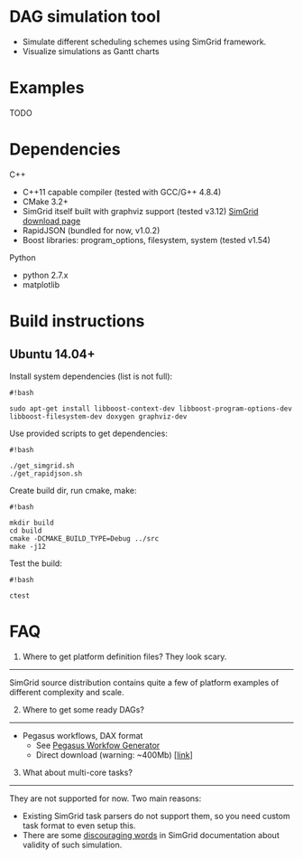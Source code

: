 DAG simulation tool
===================

* Simulate different scheduling schemes using SimGrid framework.
* Visualize simulations as Gantt charts

Examples
========

TODO


Dependencies
============

C++

* C++11 capable compiler (tested with GCC/G++ 4.8.4)
* CMake 3.2+
* SimGrid itself built with graphviz support (tested v3.12) [SimGrid download page](http://simgrid.gforge.inria.fr/download.php)
* RapidJSON (bundled for now, v1.0.2)
* Boost libraries: program_options, filesystem, system (tested v1.54)

Python

* python 2.7.x
* matplotlib


Build instructions
==================

Ubuntu 14.04+
-------------

Install system dependencies (list is not full):

```
#!bash

sudo apt-get install libboost-context-dev libboost-program-options-dev libboost-filesystem-dev doxygen graphviz-dev
```

Use provided scripts to get dependencies:

```
#!bash

./get_simgrid.sh
./get_rapidjson.sh
```

Create build dir, run cmake, make:

```
#!bash

mkdir build
cd build
cmake -DCMAKE_BUILD_TYPE=Debug ../src
make -j12
```

Test the build:

```
#!bash

ctest
```

FAQ
===

1. Where to get platform definition files? They look scary.
-----------------------------------------------------------

SimGrid source distribution contains quite a few of platform examples of different complexity and scale.


2. Where to get some ready DAGs?
--------------------------------

* Pegasus workflows, DAX format  
    * See [Pegasus Workfow Generator](https://confluence.pegasus.isi.edu/display/pegasus/WorkflowGenerator)
    * Direct download (warning: ~400Mb) [[link](https://download.pegasus.isi.edu/misc/SyntheticWorkflows.tar.gz)]


3. What about multi-core tasks?
-------------------------------

They are not supported for now. Two main reasons:

* Existing SimGrid task parsers do not support them, so you need custom task format to even setup this.
* There are some [discouraging words](http://simgrid.gforge.inria.fr/simgrid/3.12/doc/platform.html#pf_Cr) in SimGrid documentation about validity of such simulation.
